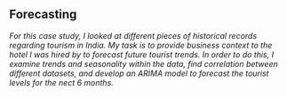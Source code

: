 ## Forecasting

<i>For this case study, I looked at different pieces of historical records regarding tourism in India. My task is to provide business context to the hotel I was hired by to forecast future tourist trends. In order to do this, I examine trends and seasonality within the data, find correlation between different datasets, and develop an ARIMA model to forecast the tourist levels for the nect 6 months.</i>   
